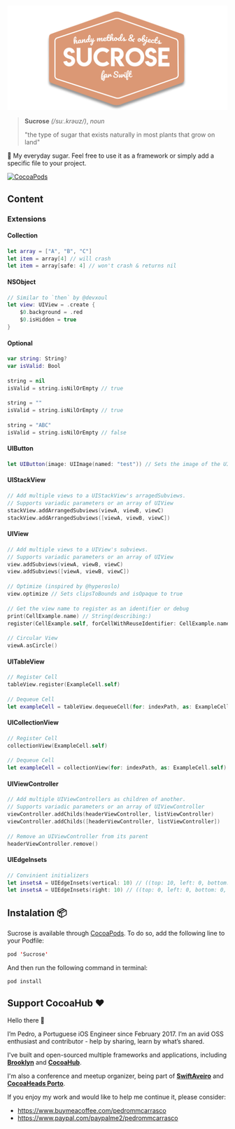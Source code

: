 ![](https://github.com/pedrommcarrasco/Sucrose/blob/master/banner.png?raw=true)

> **Sucrose** *(/suː.krəʊz/)*, *noun*
>
> "the type of sugar that exists naturally in most plants that grow on land"

🍬 My everyday sugar. Feel free to use it as a framework or simply add a specific file to your project.

[![CocoaPods](https://img.shields.io/cocoapods/v/Sucrose.svg)](https://cocoapods.org/pods/Sucrose)

## Content

### Extensions

#### Collection

```swift
let array = ["A", "B", "C"]
let item = array[4] // will crash
let item = array[safe: 4] // won't crash & returns nil
```

#### NSObject

```swift
// Similar to `then` by @devxoul
let view: UIView = .create {
    $0.background = .red
    $0.isHidden = true
}
```

#### Optional

```swift
var string: String? 
var isValid: Bool

string = nil
isValid = string.isNilOrEmpty // true

string = ""
isValid = string.isNilOrEmpty // true

string = "ABC"
isValid = string.isNilOrEmpty // false
```

#### UIButton

```swift
let UIButton(image: UIImage(named: "test")) // Sets the image of the UIButton's imageView
```

#### UIStackView

```swift
// Add multiple views to a UIStackView's arragedSubviews. 
// Supports variadic parameters or an array of UIView
stackView.addArrangedSubviews(viewA, viewB, viewC)
stackView.addArrangedSubviews([viewA, viewB, viewC])
```

#### UIView

```swift
// Add multiple views to a UIView's subviews. 
// Supports variadic parameters or an array of UIView
view.addSubviews(viewA, viewB, viewC)
view.addSubviews([viewA, viewB, viewC])

// Optimize (inspired by @hyperoslo)
view.optimize // Sets clipsToBounds and isOpaque to true

// Get the view name to register as an identifier or debug
print(CellExample.name) // String(describing:)
register(CellExample.self, forCellWithReuseIdentifier: CellExample.name)

// Circular View
viewA.asCircle()
```

#### UITableView

```swift
// Register Cell
tableView.register(ExampleCell.self)

// Dequeue Cell
let exampleCell = tableView.dequeueCell(for: indexPath, as: ExampleCell.self)
```

#### UICollectionView

```swift
// Register Cell
collectionView(ExampleCell.self)

// Dequeue Cell
let exampleCell = collectionView(for: indexPath, as: ExampleCell.self)
```

#### UIViewController

```swift
// Add multiple UIViewControllers as children of another. 
// Supports variadic parameters or an array of UIViewController
viewController.addChilds(headerViewController, listViewController)
viewController.addChilds([headerViewController, listViewController])

// Remove an UIViewController from its parent
headerViewController.remove()
```

#### UIEdgeInsets

```swift
// Convinient initializers
let insetsA = UIEdgeInsets(vertical: 10) // ((top: 10, left: 0, bottom: 10, right: 0)
let insetsA = UIEdgeInsets(right: 10) // ((top: 0, left: 0, bottom: 0, right: 10)
```


## Instalation 📦

Sucrose is available through [CocoaPods](https://cocoapods.org/pods/Sucrose). To do so, add the following line to your Podfile:

```swift
pod 'Sucrose'
```
And then run the following command in terminal:

```swift
pod install
```


## Support CocoaHub ❤️

Hello there 👋

I’m Pedro, a Portuguese iOS Engineer since February 2017. I’m an avid OSS enthusiast and contributor - help by sharing, learn by what’s shared.

I've built and open-sourced multiple frameworks and applications, including **[Brooklyn](https://github.com/pedrommcarrasco/Brooklyn)** and **[CocoaHub](https://cocoahub.app)**.

I'm also a conference and meetup organizer, being part of **[SwiftAveiro](https://swiftaveiro.xyz)** and **[CocoaHeads Porto](https://www.meetup.com/CocoaHeads-Porto/)**.

If you enjoy my work and would like to help me continue it, please consider:
* https://www.buymeacoffee.com/pedrommcarrasco
* https://www.paypal.com/paypalme2/pedrommcarrasco
